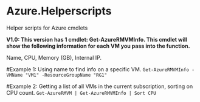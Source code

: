 # Azure.Helperscripts
Helper scripts for Azure cmdlets

**V1.0: This version has 1 cmdlet: Get-AzureRMVMInfo.
This cmdlet will show the following information for each VM you pass into the function.**

Name, CPU, Memory (GB), Internal IP.

#Example 1: Using name to find info on a specific VM.
`Get-AzureRMVMInfo -VMName "VM1" -ResourceGroupName "RG1"`

#Example 2: Getting a list of all VMs in the current subscription, sorting on CPU count.
`Get-AzureRMVM | Get-AzureRMVMInfo | Sort CPU`
